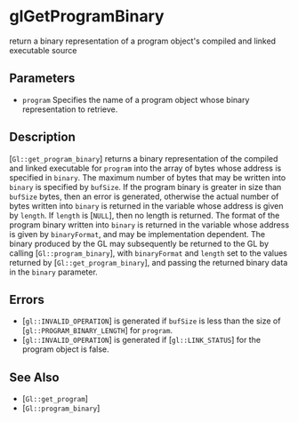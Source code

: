 # glGetProgramBinary
return a binary representation of a program object's compiled and
  linked executable source

## Parameters
- `program`
  Specifies the name of a program object whose binary representation to
  retrieve.

## Description
[`Gl::get_program_binary`] returns a binary representation of the
  compiled and linked executable for `program` into the array of bytes
  whose address is specified in `binary`. The maximum number of bytes
  that may be written into `binary` is specified by `bufSize`. If the
  program binary is greater in size than `bufSize` bytes, then an error
  is generated, otherwise the actual number of bytes written into
  `binary` is returned in the variable whose address is given by
  `length`. If `length` is [`NULL`], then no length is returned.
The format of the program binary written into `binary` is returned in
  the variable whose address is given by `binaryFormat`, and may be
  implementation dependent. The binary produced by the GL may
  subsequently be returned to the GL by calling [`Gl::program_binary`],
  with `binaryFormat` and `length` set to the values returned by
  [`Gl::get_program_binary`], and passing the returned binary data in
  the `binary` parameter.

## Errors
- [`gl::INVALID_OPERATION`] is generated if `bufSize` is less than the
  size of [`gl::PROGRAM_BINARY_LENGTH`] for `program`.
- [`gl::INVALID_OPERATION`] is generated if [`gl::LINK_STATUS`] for the
  program object is false.

## See Also
- [`Gl::get_program`]
- [`Gl::program_binary`]
